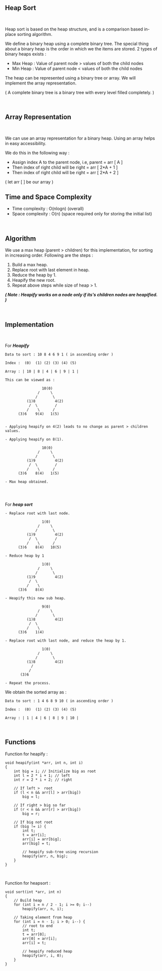 ## Heap Sort
<br>
<p>
Heap sort is based on the heap structure, and is a comparison based in-place sorting algorithm.</p>
<p>
We define a binary heap using a complete binary tree. The special thing about a binary heap is the order in which we the items are stored. 2 types of binary heaps exists : 

- Max Heap : Value of parent node > values of both the child nodes
- Min Heap : Value of parent node < values of both the child nodes

The heap can be represented using a binary tree or array. We will implement the array representation.

( A complete binary tree is a binary tree with every level filled completely. )
</p>
<br>

## Array Representation
<br>
<p>
We can use an array representation for a binary heap. Using an array helps in easy accessibility.</p>
<p>
We do this in the following way : 

- Assign index A to the parent node, i.e, parent = arr [ A ]
- Then index of right child will be right = arr [ 2*A + 1 ]
- Then index of right child will be right = arr [ 2*A + 2 ]

( let arr [ ] be our array )
</p>

## Time and Space Complexity

<p>

- Time complexity  : O(nlogn) (overall)
- Space complexity : O(n) (space required only for storing the initial list)
</p>
<br>

## Algorithm
<p>
We use a max heap (parent > children) for this implementation, for sorting in increasing order. Following are the steps : 

1. Build a max heap.
2. Replace root with last element in heap.
3. Reduce the heap by 1.
4. Heapify the new root.
5. Repeat above steps while size of heap > 1.

***( Note : Heapify works on a node only if its's children nodes are heapified. )***
</p>
<br>

## Implementation
<br>

<p>

For ***Heapify***
</p>

```
Data to sort : 10 8 4 6 9 1 ( in ascending order )

Index :  (0)  (1) (2) (3) (4) (5)

Array : | 10 | 8 | 4 | 6 | 9 | 1 |

This can be viewed as : 

                 10(0)
               /     \
              /       \   
          (1)8         4(2)
           /  \        /
          /    \      /
      (3)6    9(4)   1(5)
 

- Applying heapify on 4(2) leads to no change as parent > children values. 

- Applying heapify on 8(1). 

                 10(0)
               /     \
              /       \   
          (1)9         4(2)
           /  \        /
          /    \      /
      (3)6    8(4)   1(5)

- Max heap obtained.
 
```
<br>
<p>

For ***heap sort***
</p>

```
- Replace root with last node.

                 1(0)
               /     \
              /       \   
          (1)9         4(2)
           /  \        /
          /    \      /
      (3)6    8(4)   10(5)
 
- Reduce heap by 1

                 1(0)
               /     \
              /       \   
          (1)9         4(2)
           /  \        
          /    \      
      (3)6    8(4)   

- Heapify this new sub heap.

                 9(0)
               /     \
              /       \   
          (1)8         4(2)
           /  \        
          /    \      
      (3)6    1(4)   

- Replace root with last node, and reduce the heap by 1.

                 1(0)
               /     \
              /       \   
          (1)8         4(2)
            /          
           /         
       (3)6  

- Repeat the process.     
```

<p> We obtain the sorted array as : 

```
Data to sort : 1 4 6 8 9 10 ( in ascending order )

Index :  (0)  (1) (2) (3) (4) (5)

Array : | 1 | 4 | 6 | 8 | 9 | 10 |   
```
<br>

## Functions

<p>
Function for heapify :
</p>

```
void heapify(int *arr, int n, int i)
{
    int big = i; // Initialize big as root
    int l = 2 * i + 1; // left 
    int r = 2 * i + 2; // right 
 
    // If left >  root
    if (l < n && arr[l] > arr[big])
        big = l;
 
    // If right > big so far
    if (r < n && arr[r] > arr[big])
        big = r;
 
    // If big not root
    if (big != i) {
        int t;
        t = arr[i];
        arr[i] = arr[big];
        arr[big] = t;
 
        // heapify sub-tree using recursion
        heapify(arr, n, big);
    }
}
```
<br>
<p>
Function for heapsort :
</p>

```
void sort(int *arr, int n)
{
    // Build heap 
    for (int i = n / 2 - 1; i >= 0; i--)
        heapify(arr, n, i);
 
    // Taking element from heap
    for (int i = n - 1; i > 0; i--) {
        // root to end
        int t;
        t = arr[0];
        arr[0] = arr[i];
        arr[i] = t;

        // heapify reduced heap
        heapify(arr, i, 0);
    }
}
 
```
